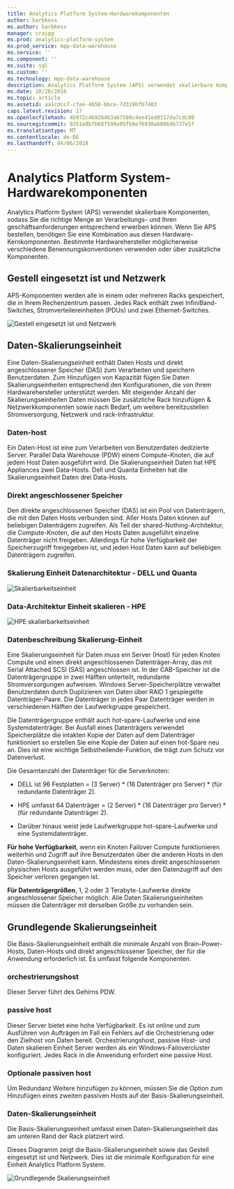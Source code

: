 ```yaml
---
title: Analytics Platform System-Hardwarekomponenten
author: barbkess
ms.author: barbkess
manager: craigg
ms.prod: analytics-platform-system
ms.prod_service: mpp-data-warehouse
ms.service: ''
ms.component: ''
ms.suite: sql
ms.custom: ''
ms.technology: mpp-data-warehouse
description: Analytics Platform System (APS) verwendet skalierbare Komponenten, sodass Sie die richtige Menge an Verarbeitungs- und Ihren geschäftsanforderungen entsprechend erwerben können.
ms.date: 10/20/2016
ms.topic: article
ms.assetid: aa1cdcc7-cfee-4658-bbce-7d319bfb7483
caps.latest.revision: 17
ms.openlocfilehash: 4b972c4b926463a67588c4ee41ed0157da7cdc80
ms.sourcegitcommit: 9351e8b7b68f599a95fb8e76930ab886db737e5f
ms.translationtype: MT
ms.contentlocale: de-DE
ms.lasthandoff: 04/06/2018
---
```

# <a name="analytics-platform-system-hardware-components"></a>Analytics Platform System-Hardwarekomponenten

Analytics Platform System (APS) verwendet skalierbare Komponenten, sodass Sie die richtige Menge an Verarbeitungs- und Ihren geschäftsanforderungen entsprechend erwerben können. Wenn Sie APS bestellen, benötigen Sie eine Kombination aus diesen Hardware-Kernkomponenten. Bestimmte Hardwarehersteller möglicherweise verschiedene Benennungskonventionen verwenden oder über zusätzliche Komponenten.  
 
  
## <a name="rackandnetwork"></a>Gestell eingesetzt ist und Netzwerk 
 
APS-Komponenten werden alle in einem oder mehreren Racks gespeichert, die in Ihrem Rechenzentrum passen. Jedes Rack enthält zwei InfiniBand-Switches, Stromverteilereinheiten (PDUs) und zwei Ethernet-Switches.  
  
![Gestell eingesetzt ist und Netzwerk](media/rack-and-network.png "APS-Rack Einbauen und Netzwerk")  
  
## <a name="datascaleunit"></a>Daten-Skalierungseinheit
 
Eine Daten-Skalierungseinheit enthält Daten Hosts und direkt angeschlossener Speicher (DAS) zum Verarbeiten und speichern Benutzerdaten. Zum Hinzufügen von Kapazität fügen Sie Daten Skalierungseinheiten entsprechend den Konfigurationen, die von Ihrem Hardwarehersteller unterstützt werden. Mit steigender Anzahl der Skalierungseinheiten Daten müssen Sie zusätzliche Rack hinzufügen & Netzwerkkomponenten sowie nach Bedarf, um weitere bereitzustellen Stromversorgung, Netzwerk und rack-Infrastruktur.  
  
### <a name="data-host"></a>Daten-host  

Ein Daten-Host ist eine zum Verarbeiten von Benutzerdaten dedizierte Server. Parallel Data Warehouse (PDW) einem Compute-Knoten, die auf jedem Host Daten ausgeführt wird. Die Skalierungseinheit Daten hat HPE Appliances zwei Data-Hosts. Dell und Quanta Einheiten hat die Skalierungseinheit Daten drei Data-Hosts.  
  
### <a name="direct-attached-storage"></a>Direkt angeschlossener Speicher
 
Den direkte angeschlossenen Speicher (DAS) ist ein Pool von Datenträgern, die mit den Daten Hosts verbunden sind. Aller Hosts Daten können auf beliebigen Datenträgern zugreifen. Als Teil der shared-Nothing-Architektur, die Compute-Knoten, die auf den Hosts Daten ausgeführt einzelne Datenträger nicht freigeben. Allerdings für hohe Verfügbarkeit der Speicherzugriff freigegeben ist, und jeden Host Daten kann auf beliebigen Datenträgern zugreifen.  
  
### <a name="data-scale-unit-architecture---dell-and-quanta"></a>Skalierung Einheit Datenarchitektur - DELL und Quanta
  
![Skalierbarkeitseinheit](media/scalability-unit-dell.png "Dell skalierbarkeitseinheit")  
  
### <a name="data-scale-unit-architecture---hpe"></a>Data-Architektur Einheit skalieren - HPE 
 
![HPE skalierbarkeitseinheit](media/scalability-unit-hpe.png "HPE skalierbarkeitseinheit")  
  
### <a name="data-scale-unit-description"></a>Datenbeschreibung Skalierung-Einheit

Eine Skalierungseinheit für Daten muss ein Server (Host) für jeden Knoten Compute und einen direkt angeschlossenen Datenträger-Array, das mit Serial Attached SCSI (SAS) angeschlossen ist. In der CAB-Speicher ist die Datenträgergruppe in zwei Hälften unterteilt, redundante Stromversorgungen aufweisen. Windows Server-Speicherplätze verwaltet Benutzerdaten durch Duplizieren von Daten über RAID 1 gespiegelte Datenträger-Paare. Die Datenträger in jedes Paar Datenträger werden in verschiedenen Hälften der Laufwerkgruppe gespeichert.  
  
Die Datenträgergruppe enthält auch hot-spare-Laufwerke und eine Systemdatenträger. Bei Ausfall eines Datenträgers verwendet Speicherplätze die intakten Kopie der Daten auf dem Datenträger funktioniert so erstellen Sie eine Kopie der Daten auf einen hot-Spare neu an. Dies ist eine wichtige Selbstheilende-Funktion, die trägt zum Schutz vor Datenverlust.  
  
Die Gesamtanzahl der Datenträger für die Serverknoten:  
  
-   DELL ist 96 Festplatten = (3 Server) * (16 Datenträger pro Server) \* (für redundante Datenträger 2).  
  
-   HPE umfasst 64 Datenträger = (2 Server) * (16 Datenträger pro Server) \* (für redundante Datenträger 2).  
  
-   Darüber hinaus weist jede Laufwerkgruppe hot-spare-Laufwerke und eine Systemdatenträger.  
  
**Für hohe Verfügbarkeit**, wenn ein Knoten Failover Compute funktionieren weiterhin und Zugriff auf ihre Benutzerdaten über die anderen Hosts in den Daten-Skalierungseinheit kann. Mindestens eines direkt angeschlossenen physischen Hosts ausgeführt werden muss, oder den Datenzugriff auf den Speicher verloren gegangen ist.  
  
**Für Datenträgergrößen**, 1, 2 oder 3 Terabyte-Laufwerke direkte angeschlossener Speicher möglich. Alle Daten Skalierungseinheiten müssen die Datenträger mit derselben Größe zu vorhanden sein.  
  
## <a name="basescaleunit"></a>Grundlegende Skalierungseinheit 
 
Die Basis-Skalierungseinheit enthält die minimale Anzahl von Brain-Power-Hosts, Daten-Hosts und direkt angeschlossener Speicher, der für die Anwendung erforderlich ist. Es umfasst folgende Komponenten.  
  
### <a name="orchestration-host"></a>orchestrierungshost  
Dieser Server führt des Gehirns PDW.
  
### <a name="passive-host"></a>passive host  
Dieser Server bietet eine hohe Verfügbarkeit. Es ist online und zum Ausführen von Aufträgen im Fall ein Fehlers auf die Orchestrierung oder den Zielhost von Daten bereit. Orchestrierungshost, passive Host- und Daten skalieren Einheit Server werden als ein Windows-Failovercluster konfiguriert. Jedes Rack in die Anwendung erfordert eine passive Host.  
  
### <a name="optional-passive-host"></a>Optionale passiven host  
Um Redundanz Weitere hinzufügen zu können, müssen Sie die Option zum Hinzufügen eines zweiten passiven Hosts auf der Basis-Skalierungseinheit.  
  
### <a name="data-scale-unit"></a>Daten-Skalierungseinheit  
Die Basis-Skalierungseinheit umfasst einen Daten-Skalierungseinheit das am unteren Rand der Rack platziert wird.  
  
Dieses Diagramm zeigt die Basis-Skalierungseinheit sowie das Gestell eingesetzt ist und Netzwerk. Dies ist die minimale Konfiguration für eine Einheit Analytics Platform System.  
  
![Grundlegende Skalierungseinheit](media/base-scale-unit.png "Base-Skalierungseinheit")  
 
